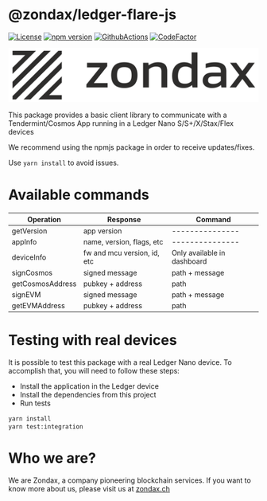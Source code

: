 # @zondax/ledger-flare-js

[![License](https://img.shields.io/badge/License-Apache%202.0-blue.svg)](https://opensource.org/licenses/Apache-2.0)
[![npm version](https://badge.fury.io/js/%40zondax%2Fledger-flare.svg)](https://badge.fury.io/js/%40zondax%2Fledger-flare)
[![GithubActions](https://github.com/zondax/ledger-flare-js/actions/workflows/main.yml/badge.svg)](https://github.com/Zondax/ledger-flare-js/blob/main/.github/workflows/main.yaml)
[![CodeFactor](https://www.codefactor.io/repository/github/zondax/ledger-flare-js/badge)](https://www.codefactor.io/repository/github/zondax/ledger-flare-js)

![zondax_light](docs/zondax_light.png#gh-light-mode-only)

This package provides a basic client library to communicate with a Tendermint/Cosmos App running in a Ledger Nano S/S+/X/Stax/Flex devices

We recommend using the npmjs package in order to receive updates/fixes.

Use `yarn install` to avoid issues.

# Available commands

| Operation        | Response                    | Command                     |
| ---------------- | --------------------------- | --------------------------- |
| getVersion       | app version                 | ---------------             |
| appInfo          | name, version, flags, etc   | ---------------             |
| deviceInfo       | fw and mcu version, id, etc | Only available in dashboard |
| signCosmos       | signed message              | path + message              |
| getCosmosAddress | pubkey + address            | path                        |
| signEVM          | signed message              | path + message              |
| getEVMAddress    | pubkey + address            | path                        |

# Testing with real devices

It is possible to test this package with a real Ledger Nano device. To accomplish that, you will need to follow these steps:

- Install the application in the Ledger device
- Install the dependencies from this project
- Run tests

```shell script
yarn install
yarn test:integration
```

# Who we are?

We are Zondax, a company pioneering blockchain services. If you want to know more about us, please visit us at [zondax.ch](https://zondax.ch)
